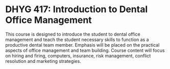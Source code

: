 # DHYG 417: Introduction to Dental Office Management

This course is designed to introduce the student to dental office management and teach the student necessary skills to function as a productive dental team member. Emphasis will be placed on the practical aspects of office management and team building. Course content will focus on hiring and firing, computers, insurance, risk management, conflict resolution and marketing strategies.